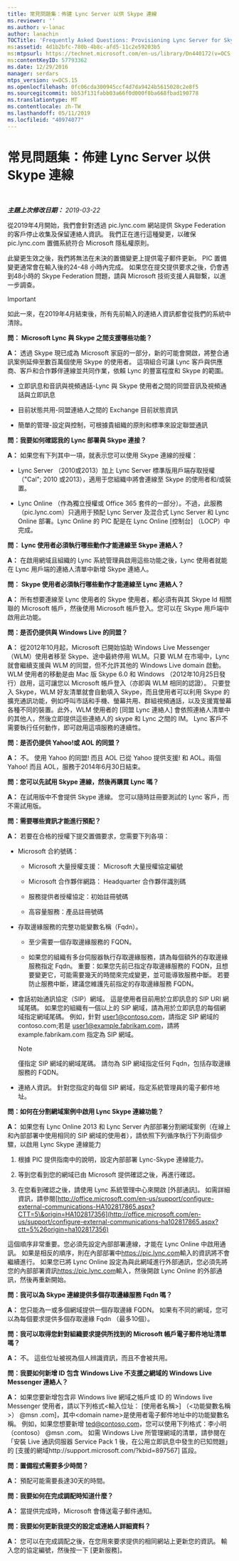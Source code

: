 ```yaml
---
title: 常見問題集：佈建 Lync Server 以供 Skype 連線
ms.reviewer: ''
ms.author: v-lanac
author: lanachin
TOCTitle: 'Frequently Asked Questions: Provisioning Lync Server for Skype connectivity'
ms:assetid: 4d1b2bfc-780b-4b8c-afd5-11c2e59203b5
ms:mtpsurl: https://technet.microsoft.com/en-us/library/Dn440172(v=OCS.15)
ms:contentKeyID: 57793362
ms.date: 12/29/2016
manager: serdars
mtps_version: v=OCS.15
ms.openlocfilehash: 0fc06cda300945ccf4d7da9424b5615028c2e8f5
ms.sourcegitcommit: bb53f131fabb03a66f0d000f8ba668fbad190778
ms.translationtype: MT
ms.contentlocale: zh-TW
ms.lasthandoff: 05/11/2019
ms.locfileid: "40974077"
---
```

<div data-xmlns="http://www.w3.org/1999/xhtml">

<div class="topic" data-xmlns="http://www.w3.org/1999/xhtml" data-msxsl="urn:schemas-microsoft-com:xslt" data-cs="http://msdn.microsoft.com/en-us/">

<div data-asp="http://msdn2.microsoft.com/asp">

# <a name="frequently-asked-questions-provisioning-lync-server-2013-for-skype-connectivity"></a>常見問題集：佈建 Lync Server 以供 Skype 連線

</div>

<div id="mainSection">

<div id="mainBody">

<span> </span>

_**主題上次修改日期：** 2019-03-22_

從2019年4月開始，我們會針對透過 pic.lync.com 網站提供 Skype Federation 的客戶停止收集及保留連絡人資訊。 我們正在進行這種變更，以確保 pic.lync.com 置備系統符合 Microsoft 隱私權原則。 
 
此變更生效之後，我們將無法在未決的置備變更上提供電子郵件更新。 PIC 置備變更通常會在輸入後的24-48 小時內完成。 如果您在提交提供要求之後，仍會遇到48小時的 Skype Federation 問題，請與 Microsoft 技術支援人員聯繫，以進一步調查。

> [!IMPORTANT]
> 如此一來，在2019年4月結束後，所有先前輸入的連絡人資訊都會從我們的系統中清除。


**問： Microsoft Lync 與 Skype 之間支援哪些功能？**

**A：** 透過 Skype 現已成為 Microsoft 家庭的一部分，新的可能會開啟，將整合通訊案例延伸至數百萬個使用 Skype 的使用者。 這項組合可讓 Lync 客戶與供應商、客戶和合作夥伴連線並共同作業，依賴 Lync 的豐富程度和 Skype 的範圍。

  - 立即訊息和音訊與視頻通話-Lync 與 Skype 使用者之間的同盟音訊及視頻通話與立即訊息

  - 目前狀態共用-同盟連絡人之間的 Exchange 目前狀態資訊

  - 簡單的管理-設定與控制，可根據貴組織的原則和標準來設定聯盟通訊

**問：我要如何確認我的 Lync 部署與 Skype 連接？**

**A：** 如果您有下列其中一項，就表示您可以使用 Skype 連線的授權：

  - Lync Server （2010或2013）加上 Lync Server 標準版用戶端存取授權（"Cal"; 2010 或2013），適用于您組織中將會連線至 Skype 的使用者和/或裝置。 

  - Lync Online （作為獨立授權或 Office 365 套件的一部分）。不過，此服務（pic.lync.com）只適用于預配 Lync Server 及混合式 Lync Server 和 Lync Online 部署。Lync Online 的 PIC 配是在 Lync Online [控制台] （LOCP）中完成。

**問： Lync 使用者必須執行哪些動作才能連線至 Skype 連絡人？**

**A：** 在啟用網域且組織的 Lync 系統管理員啟用這些功能之後，Lync 使用者就能在 Lync 用戶端的連絡人清單中新增 Skype 連絡人。

**問： Skype 使用者必須執行哪些動作才能連線至 Lync 連絡人？**

**A：** 所有想要連線至 Lync 使用者的 Skype 使用者，都必須有與其 Skype Id 相關聯的 Microsoft 帳戶，然後使用 Microsoft 帳戶登入。您可以在 Skype 用戶端中啟用此功能。

**問：是否仍提供與 Windows Live 的同盟？**

**A：** 從2012年10月起，Microsoft 已開始協助 Windows Live Messenger （WLM）使用者移至 Skype、途中最終停用 WLM。只要 WLM 在市場中，Lync 就會繼續支援與 WLM 的同盟，但不允許其他的 Windows Live domain 啟動。WLM 使用者的移動是由 Mac 版 Skype 6.0 和 Windows （2012年10月25日發行）啟用，這可讓您以 Microsoft 帳戶登入（亦即與 WLM 相同的認證）。 只要登入 Skype，WLM 好友清單就會自動填入 Skype，而且使用者可以利用 Skype 的擴充通訊功能，例如呼叫市話和手機、螢幕共用、群組視頻通話，以及支援寬螢幕各種不同的裝置。此外，WLM 使用者的 [同盟 Lync 連絡人] 會依照連絡人清單中的其他人，然後立即提供這些連絡人的 skype 和 Lync 之間的 IM。 Lync 客戶不需要執行任何動作，即可啟用這項服務的連續性。

**問：是否仍提供 Yahoo\!或 AOL 的同盟？**

**A：** 不。 使用 Yahoo 的同盟\! 而且 AOL 已從 Yahoo 提供支援\! 和 AOL。兩個 Yahoo\! 而且 AOL，服務于2014年6月30日結束。 

**問：您可以先試用 Skype 連線，然後再購買 Lync 嗎？**

**A：** 在試用版中不會提供 Skype 連線。 您可以隨時註冊要測試的 Lync 客戶，而不需試用版。

**問：需要哪些資訊才能進行預配？**

**A：** 若要在合格的授權下提交置備要求，您需要下列各項：

  - Microsoft 合約號碼：
    
      - Microsoft 大量授權支援： Microsoft 大量授權協定編號
    
      - Microsoft 合作夥伴網路： Headquarter 合作夥伴識別碼
    
      - 服務提供者授權協定：初始註冊號碼
    
      - 高容量服務：產品註冊號碼

  - 存取邊緣服務的完整功能變數名稱（Fqdn）。
    
      - 至少需要一個存取邊緣服務的 FQDN。
    
      - 如果您的組織有多台伺服器執行存取邊緣服務，請為每個額外的存取邊緣服務指定 Fqdn。 重要：如果您先前已指定存取邊緣服務的 FQDN，且想要變更它，可能需要幾天的時間來完成變更，並可能導致服務中斷。 若要防止服務中斷，建議您維護先前指定的存取邊緣服務 FQDN。

  - 會話初始通訊協定（SIP）網域。 這是使用者目前用於立即訊息的 SIP URI 網域尾碼。 如果您的組織有一個以上的 SIP 網域，請為用於立即訊息的每個網域指定網域尾碼。 例如，針對 user1@contoso.com，請指定 SIP 網域的 contoso.com;若是 user1@example.fabrikam.com，請將 example.fabrikam.com 指定為 SIP 網域。
    
    <div>
    

    > [!NOTE]
    > 僅指定 SIP 網域的網域尾碼。 請勿為 SIP 網域指定任何 Fqdn，包括存取邊緣服務的 FQDN。

    
    </div>

  - 連絡人資訊。 針對您指定的每個 SIP 網域，指定系統管理員的電子郵件地址。

**問：如何在分割網域案例中啟用 Lync Skype 連線功能？**

**A：** 如果您有 Lync Online 2013 和 Lync Server 內部部署分割網域案例（在線上和內部部署中使用相同的 SIP 網域的使用者），請依照下列循序執行下列兩個步驟，以啟用 Lync Skype 連線能力

1.  根據 PIC 提供指南中的說明，設定內部部署 Lync-Skype 連線能力。

2.  等到您看到您的網域已由 Microsoft 提供確認之後，再進行確認。

3.  在您看到確認之後，請使用 Lync 系統管理中心來開啟 [外部通訊]。 如需詳細資訊，請參閱[http://office.microsoft.com/en-us/support/configure-external-communications-HA102817865.aspx?CTT=5\&origin=HA102817356](http://office.microsoft.com/en-us/support/configure-external-communications-ha102817865.aspx?ctt=5%26origin=ha102817356)

這個順序非常重要。您必須先設定內部部署連線，才能在 Lync Online 中啟用通訊。 如果是相反的順序，則在內部部署中<https://pic.lync.com>輸入的資訊將不會繼續進行。 如果您已將 Lync Online 設定為與此網域進行外部通訊，您必須先將您的內部部署資訊<https://pic.lync.com>輸入，然後開啟 Lync Online 的外部通訊，然後再重新開始。

**問：我可以為 Skype 連線提供多個存取邊緣服務 Fqdn 嗎？**

**A：** 您只能為一或多個網域提供一個存取邊緣 FQDN。 如果有不同的網域，您可以為每個要求提供多個存取邊緣 Fqdn （最多10個）。

**問：我可以取得您針對組織要求提供所找到的 Microsoft 帳戶電子郵件地址清單嗎？**

**A：** 不。 這些位址被視為個人辨識資訊，而且不會被共用。

**問：我要如何新增 ID 包含 Windows Live 不支援之網域的 Windows Live Messenger 連絡人？**

**A：** 如果您要新增包含非 Windows live 網域之帳戶或 ID 的 Windows live Messenger 使用者，請以下列格式\<輸入位址： [使用者名稱\>] （\<功能變數名稱\>） @msn .com]，其中\<domain name\>是使用者電子郵件地址中的功能變數名稱。 例如，如果您想要新增 ted@contoso.com，您可以使用下列格式：李小明（contoso） @msn .com。 如需 Windows Live 所管理網域的清單，請參閱在「安裝 Live 通訊伺服器 Service Pack 1 後，在公用立即訊息中發生的已知問題」的 [支援的網域http://support.microsoft.com/?kbid=897567] 區段。

**問：置備程式需要多少時間？**

**A：** 預配可能需要長達30天的時間。

**問：我要如何在完成調配時知道什麼？**

**A：** 當提供完成時，Microsoft 會傳送電子郵件通知。

**問：我要如何更新我提交的設定或連絡人詳細資料？**

**A：** 您可以在完成調配之後，在您用來要求提供的相同網站上更新您的資訊。 輸入您的協定編號，然後按一下 [更新服務]。

</div>

<span> </span>

</div>

</div>

</div>

